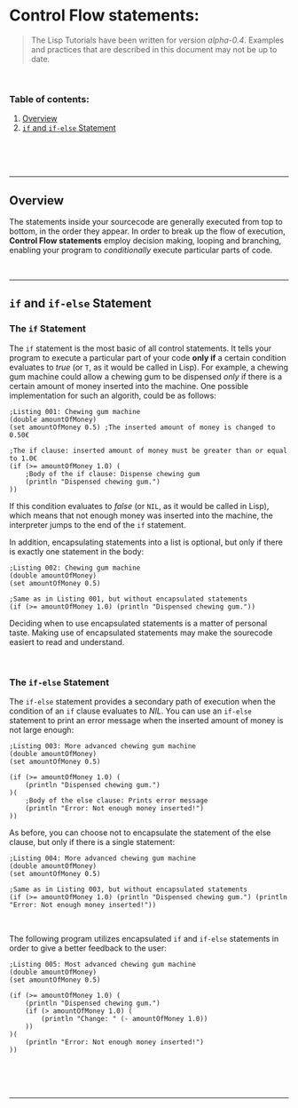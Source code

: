 # Control Flow statements:
> The Lisp Tutorials have been written for version _alpha-0.4_. Examples and practices that are described in this document may not be up to date.

<br/>

### Table of contents:
1. [Overview](#overview)
2. [`if` and `if-else` Statement](#if)

<br/>
<br/>
<br/>

***

## Overview <a name="overview"></a>

The statements inside your sourcecode are generally executed from top to bottom, in the order they appear. In order to break up the flow of execution, **Control Flow statements** employ decision making, looping and branching, enabling your program to _conditionally_ execute particular parts of code.

<br/>

***

## `if` and `if-else` Statement <a name="if"></a>

### The `if` Statement
The `if` statement is the most basic of all control statements. It tells your program to execute a particular part of your code **only if** a certain condition evaluates to _true_ (or `T`, as it would be called in Lisp). For example, a chewing gum machine could allow a chewing gum to be dispensed _only_ if there is a certain amount of money inserted into the machine. One possible implementation for such an algorith, could be as follows:
```Lisp
;Listing 001: Chewing gum machine
(double amountOfMoney)
(set amountOfMoney 0.5) ;The inserted amount of money is changed to 0.50€

;The if clause: inserted amount of money must be greater than or equal to 1.0€
(if (>= amountOfMoney 1.0) (
    ;Body of the if clause: Dispense chewing gum
    (println "Dispensed chewing gum.")
))
```
If this condition evaluates to _false_ (or `NIL`, as it would be called in Lisp), which means that not enough money was inserted into the machine, the interpreter jumps to the end of the `if` statement.

In addition, encapsulating statements into a list is optional, but only if there is exactly one statement in the body:
```Lisp
;Listing 002: Chewing gum machine
(double amountOfMoney)
(set amountOfMoney 0.5)

;Same as in Listing 001, but without encapsulated statements
(if (>= amountOfMoney 1.0) (println "Dispensed chewing gum."))
```
Deciding when to use encapsulated statements is a matter of personal taste. Making use of encapsulated statements may make the sourecode easiert to read and understand.

<br/>

### The `if-else` Statement
The `if-else` statement provides a secondary path of execution when the condition of an `if` clause evaluates to _NIL_. You can use an `if-else` statement to print an error message when the inserted amount of money is not large enough:
```Lisp
;Listing 003: More advanced chewing gum machine
(double amountOfMoney)
(set amountOfMoney 0.5)

(if (>= amountOfMoney 1.0) (
    (println "Dispensed chewing gum.")
)(
    ;Body of the else clause: Prints error message
    (println "Error: Not enough money inserted!")
))
```
As before, you can choose not to encapsulate the statement of the else clause, but only if there is a single statement:
```Lisp
;Listing 004: More advanced chewing gum machine
(double amountOfMoney)
(set amountOfMoney 0.5)

;Same as in Listing 003, but without encapsulated statements
(if (>= amountOfMoney 1.0) (println "Dispensed chewing gum.") (println "Error: Not enough money inserted!"))
```

<br/>

The following program utilizes encapsulated `if` and `if-else` statements in order to give a better feedback to the user:
```Lisp
;Listing 005: Most advanced chewing gum machine
(double amountOfMoney)
(set amountOfMoney 0.5)

(if (>= amountOfMoney 1.0) (
    (println "Dispensed chewing gum.")
    (if (> amountOfMoney 1.0) (
        (println "Change: " (- amountOfMoney 1.0))
    ))
)(
    (println "Error: Not enough money inserted!")
))
```

<br/>
<br/>
<br/>

***
